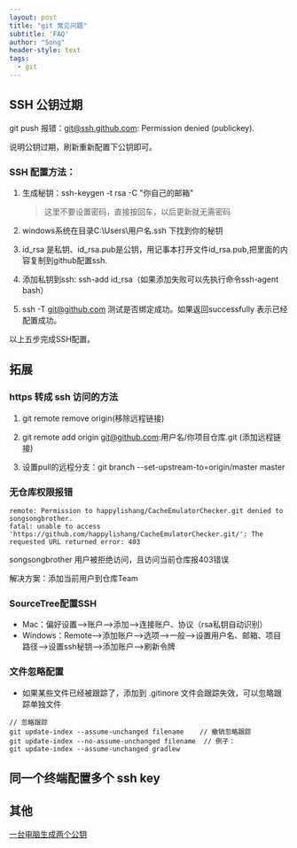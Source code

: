 ```yaml
---
layout: post
title: "git 常见问题"
subtitle: 'FAQ'
author: "Song"
header-style: text
tags:
  - git
---
```


## SSH 公钥过期

git push 报错：git@ssh.github.com: Permission denied (publickey).

说明公钥过期，刷新重新配置下公钥即可。

### SSH 配置方法：

1. 生成秘钥：ssh-keygen -t rsa -C "你自己的邮箱"

    > 这里不要设置密码，直接按回车，以后更新就无需密码

2. windows系统在目录C:\Users\用户名\.ssh 下找到你的秘钥

3. id_rsa 是私钥、id_rsa.pub是公钥，用记事本打开文件id_rsa.pub,把里面的内容复制到github配置ssh.

4. 添加私钥到ssh: ssh-add id_rsa（如果添加失败可以先执行命令ssh-agent bash）

5. ssh -T git@github.com 测试是否绑定成功。如果返回successfully 表示已经配置成功。

以上五步完成SSH配置。


## 拓展

### https 转成 ssh 访问的方法

1. git remote remove origin(移除远程链接)

2. git remote add origin git@github.com:用户名/你项目仓库.git  (添加远程链接)

3. 设置pull的远程分支：git branch --set-upstream-to=origin/master master


### 无仓库权限报错

```
remote: Permission to happylishang/CacheEmulatorChecker.git denied to songsongbrother.
fatal: unable to access 'https://github.com/happylishang/CacheEmulatorChecker.git/': The requested URL returned error: 403
```
songsongbrother 用户被拒绝访问，且访问当前仓库报403错误

解决方案：添加当前用户到仓库Team

### SourceTree配置SSH
- Mac：偏好设置-->账户-->添加-->连接账户、协议（rsa私钥自动识别）
- Windows：Remote-->添加账户-->选项-->一般-->设置用户名、邮箱、项目路径-->设置ssh秘钥-->添加账户-->刷新令牌

### 文件忽略配置
- 如果某些文件已经被跟踪了，添加到 .gitinore 文件会跟踪失效，可以忽略跟踪单独文件

```
// 忽略跟踪
git update-index --assume-unchanged filename    // 撤销忽略跟踪
git update-index --no-assume-unchanged filename  // 例子：
git update-index --assume-unchanged gradlew
```

## 同一个终端配置多个 ssh key


## 其他

[一台电脑生成两个公钥](https://www.jianshu.com/p/12badb7e6c10)








